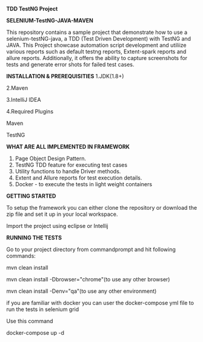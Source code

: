 **TDD TestNG Project**

**SELENIUM-TestNG-JAVA-MAVEN**

This repository contains a sample project that demonstrate how to use a selenium-testNG-java, a TDD (Test Driven Development) with TestNG and JAVA.
This Project showcase automation script development and utiliize various reports such as default testng reports, Extent-spark reports and allure reports.
Additionally, it offers the ability to capture screenshots for tests and generate error shots for failed test cases.

**INSTALLATION & PREREQUISITIES**
1.JDK(1.8+)

2.Maven

3.IntelliJ IDEA

4.Required Plugins

  Maven
  
  TestNG

**WHAT ARE ALL IMPLEMENTED IN FRAMEWORK**

1. Page Object Design Pattern.
2. TestNG TDD feature for executing test cases
3. Utility functions to handle Driver methods.
4. Extent and Allure reports for test execution details.
5. Docker - to execute the tests in light weight containers

**GETTING STARTED**

To setup the framework you can either clone the repository or download the zip file and set it up in your local workspace.

Import the project using eclipse or Intellij

**RUNNING THE TESTS**

Go to your project directory from commandprompt and hit following commands:

mvn clean install

mvn clean install -Dbrowser="chrome"(to use any other browser)

mvn clean install -Denv="qa"(to use any other environment)

if you are familiar with docker you can user the docker-compose yml file to run the tests in selenium grid

Use this command

docker-compose up -d

